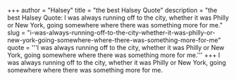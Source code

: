 +++
author = "Halsey"
title = "the best Halsey Quote"
description = "the best Halsey Quote: I was always running off to the city, whether it was Philly or New York, going somewhere where there was something more for me."
slug = "i-was-always-running-off-to-the-city-whether-it-was-philly-or-new-york-going-somewhere-where-there-was-something-more-for-me"
quote = '''I was always running off to the city, whether it was Philly or New York, going somewhere where there was something more for me.'''
+++
I was always running off to the city, whether it was Philly or New York, going somewhere where there was something more for me.
